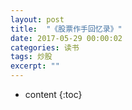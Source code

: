 ```yaml
---
layout: post
title:  "《股票作手回忆录》"
date: 2017-05-29 00:00:02
categories: 读书
tags: 炒股
excerpt: ""
---
```


* content
{:toc}
